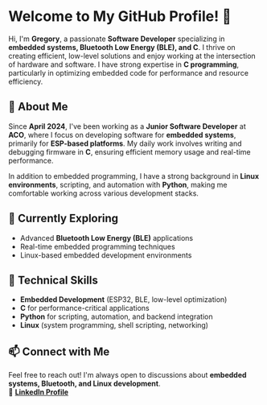 # **Welcome to My GitHub Profile! 👋**  

Hi, I'm **Gregory**, a passionate **Software Developer** specializing in **embedded systems, Bluetooth Low Energy (BLE), and C**. I thrive on creating efficient, low-level solutions and enjoy working at the intersection of hardware and software. I have strong expertise in **C programming**, particularly in optimizing embedded code for performance and resource efficiency.  

## 🚀 **About Me**  
Since **April 2024**, I've been working as a **Junior Software Developer** at **ACO**, where I focus on developing software for **embedded systems**, primarily for **ESP-based platforms**. My daily work involves writing and debugging firmware in **C**, ensuring efficient memory usage and real-time performance.  

In addition to embedded programming, I have a strong background in **Linux environments**, scripting, and automation with **Python**, making me comfortable working across various development stacks.  

## 🌱 **Currently Exploring**  
- Advanced **Bluetooth Low Energy (BLE)** applications  
- Real-time embedded programming techniques  
- Linux-based embedded development environments  

## 💼 **Technical Skills**  
- **Embedded Development** (ESP32, BLE, low-level optimization)  
- **C** for performance-critical applications  
- **Python** for scripting, automation, and backend integration  
- **Linux** (system programming, shell scripting, networking)  

## 📫 **Connect with Me**  
Feel free to reach out! I'm always open to discussions about **embedded systems, Bluetooth, and Linux development**.  
🔗 [**LinkedIn Profile**](https://www.linkedin.com/in/grzegorz-globisz/?locale=en_US)  
